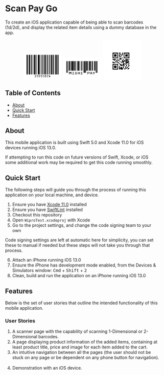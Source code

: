 # Scan Pay Go

To create an iOS application capable of being able to scan barcodes (1d/2d),
and display the related item details using a dummy database in the app.

<p align="center">
  <img width=25% src="https://github.com/AjayOdedara/ScanPayGo/blob/master/Barcodes/Barcode_1.png" />
  <img width=25% src="https://github.com/AjayOdedara/ScanPayGo/blob/master/Barcodes/Barcode_2.png" />
  <img width=25% src="https://github.com/AjayOdedara/ScanPayGo/blob/master/Barcodes/Barcode_3.png" />
</p>

## Table of Contents

- [About](#about)
- [Quick Start](#quick-start)
- [Features](#features)

## About

This mobile application is built using Swift 5.0 and Xcode 11.0 for iOS devices running iOS 13.0.

If attempting to run this code on future versions of Swift, Xcode, or iOS some additional work may be required to get this code running smoothly.

## Quick Start

The following steps will guide you through the process of running this application on your local machine, and device.

1. Ensure you have [Xcode 11.0](https://developer.apple.com/download/) installed
2. Ensure you have [SwiftLint](https://github.com/realm/SwiftLint) installed
3. Checkout this repository
4. Open `WiproTest.xcodeproj` with Xcode
5. Go to the project settings, and change the code signing team to your own

Code signing settings are left at automatic here for simplicity, you can set these to manual if needed but these steps will not take you through that process.

6. Attach an iPhone running iOS 13.0
7. Ensure the iPhone has development mode enabled, from the Devices & Simulators window: <kbd>Cmd</kbd> + <kbd>Shift</kbd> + <kbd>2</kbd>
8. Clean, build and run the application on an iPhone running iOS 13.0

## Features

Below is the set of user stories that outline the intended functionality of this mobile application.

### User Stories

1. A scanner page with the capability of scanning 1-Dimensional or 2-Dimensional barcodes.  
2. A page displaying product information of the added items, containing at least product title, price and image for each item added to the cart.   
3. An intuitive navigation between all the pages (the user should not be stuck on any page or be dependent on any phone button for navigation).  
4. Demonstration with an iOS device. 
